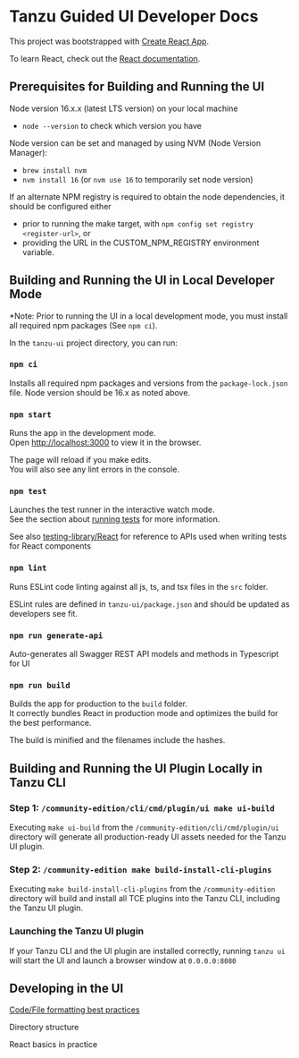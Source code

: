 # Tanzu Guided UI Developer Docs

This project was bootstrapped with [Create React App](https://github.com/facebook/create-react-app).

To learn React, check out the [React documentation](https://reactjs.org/).

## Prerequisites for Building and Running the UI

Node version 16.x.x (latest LTS version) on your local machine

- `node --version` to check which version you have

Node version can be set and managed by using NVM (Node Version Manager):

- `brew install nvm`
- `nvm install 16` (or `nvm use 16` to temporarily set node version)

If an alternate NPM registry is required to obtain the node dependencies, it should be configured either

- prior to running the make target, with `npm config set registry <register-url>`, or
- providing the URL in the CUSTOM_NPM_REGISTRY environment variable.

## Building and Running the UI in Local Developer Mode

*Note: Prior to running the UI in a local development mode, you must install all required npm packages (See `npm ci`).

In the `tanzu-ui` project directory, you can run:

### `npm ci`

Installs all required npm packages and versions from the `package-lock.json` file. Node version should be 16.x as noted above.

### `npm start`

Runs the app in the development mode.\
Open [http://localhost:3000](http://localhost:3000) to view it in the browser.

The page will reload if you make edits.\
You will also see any lint errors in the console.

### `npm test`

Launches the test runner in the interactive watch mode.\
See the section about [running tests](https://create-react-app.dev/docs/running-tests/) for more information.

See also [testing-library/React](https://testing-library.com/docs/react-testing-library/intro/) for reference to APIs used when writing tests for React components

### `npm lint`

Runs ESLint code linting against all js, ts, and tsx files in the `src` folder.

ESLint rules are defined in `tanzu-ui/package.json` and should be updated as developers see fit.

### `npm run generate-api`

Auto-generates all Swagger REST API models and methods in Typescript for UI

### `npm run build`

Builds the app for production to the `build` folder.\
It correctly bundles React in production mode and optimizes the build for the best performance.

The build is minified and the filenames include the hashes.

## Building and Running the UI Plugin Locally in Tanzu CLI

### Step 1: `/community-edition/cli/cmd/plugin/ui make ui-build`

Executing `make ui-build` from the `/community-edition/cli/cmd/plugin/ui` directory will generate all production-ready UI assets needed for the Tanzu UI plugin.

### Step 2: `/community-edition make build-install-cli-plugins`

Executing `make build-install-cli-plugins` from the `/community-edition` directory will build and install all TCE plugins into the Tanzu CLI, including the Tanzu UI plugin.

### Launching the Tanzu UI plugin 

If your Tanzu CLI and the UI plugin are installed correctly, running `tanzu ui` will start the UI and launch a browser window at `0.0.0.0:8080`

## Developing in the UI

[Code/File formatting best practices](./FORMATTING.md)

Directory structure

React basics in practice
